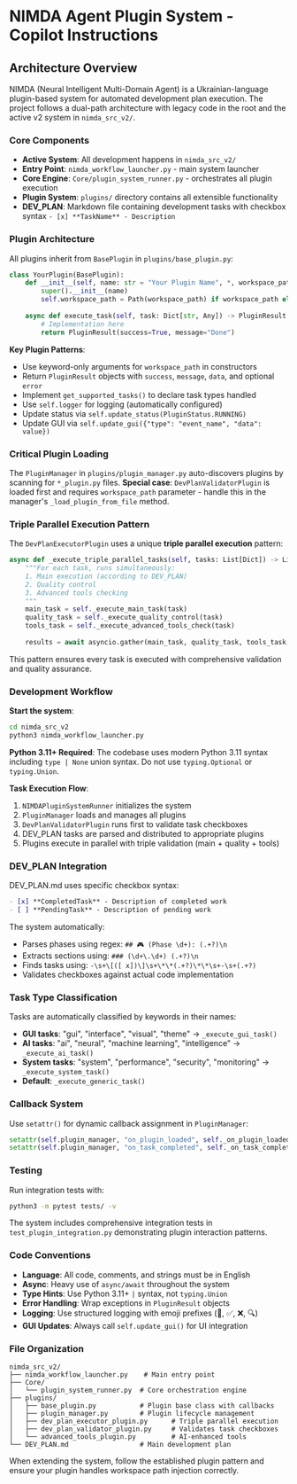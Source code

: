 # NIMDA Agent Plugin System - Copilot Instructions

## Architecture Overview

NIMDA (Neural Intelligent Multi-Domain Agent) is a Ukrainian-language plugin-based system for automated development plan execution. The project follows a dual-path architecture with legacy code in the root and the active v2 system in `nimda_src_v2/`.

### Core Components

- **Active System**: All development happens in `nimda_src_v2/` 
- **Entry Point**: `nimda_workflow_launcher.py` - main system launcher
- **Core Engine**: `Core/plugin_system_runner.py` - orchestrates all plugin execution
- **Plugin System**: `plugins/` directory contains all extensible functionality
- **DEV_PLAN**: Markdown file containing development tasks with checkbox syntax `- [x] **TaskName** - Description`

### Plugin Architecture

All plugins inherit from `BasePlugin` in `plugins/base_plugin.py`:

```python
class YourPlugin(BasePlugin):
    def __init__(self, name: str = "Your Plugin Name", *, workspace_path=None):
        super().__init__(name)
        self.workspace_path = Path(workspace_path) if workspace_path else Path.cwd()
    
    async def execute_task(self, task: Dict[str, Any]) -> PluginResult:
        # Implementation here
        return PluginResult(success=True, message="Done")
```

**Key Plugin Patterns**:
- Use keyword-only arguments for `workspace_path` in constructors
- Return `PluginResult` objects with `success`, `message`, `data`, and optional `error`
- Implement `get_supported_tasks()` to declare task types handled
- Use `self.logger` for logging (automatically configured)
- Update status via `self.update_status(PluginStatus.RUNNING)`
- Update GUI via `self.update_gui({"type": "event_name", "data": value})`

### Critical Plugin Loading

The `PluginManager` in `plugins/plugin_manager.py` auto-discovers plugins by scanning for `*_plugin.py` files. **Special case**: `DevPlanValidatorPlugin` is loaded first and requires `workspace_path` parameter - handle this in the manager's `_load_plugin_from_file` method.

### Triple Parallel Execution Pattern

The `DevPlanExecutorPlugin` uses a unique **triple parallel execution** pattern:

```python
async def _execute_triple_parallel_tasks(self, tasks: List[Dict]) -> List[Dict]:
    """For each task, runs simultaneously:
    1. Main execution (according to DEV_PLAN)
    2. Quality control 
    3. Advanced tools checking
    """
    main_task = self._execute_main_task(task)
    quality_task = self._execute_quality_control(task) 
    tools_task = self._execute_advanced_tools_check(task)
    
    results = await asyncio.gather(main_task, quality_task, tools_task, return_exceptions=True)
```

This pattern ensures every task is executed with comprehensive validation and quality assurance.

### Development Workflow

**Start the system**:
```bash
cd nimda_src_v2
python3 nimda_workflow_launcher.py
```

**Python 3.11+ Required**: The codebase uses modern Python 3.11 syntax including `type | None` union syntax. Do not use `typing.Optional` or `typing.Union`.

**Task Execution Flow**:
1. `NIMDAPluginSystemRunner` initializes the system
2. `PluginManager` loads and manages all plugins  
3. `DevPlanValidatorPlugin` runs first to validate task checkboxes
4. DEV_PLAN tasks are parsed and distributed to appropriate plugins
5. Plugins execute in parallel with triple validation (main + quality + tools)

### DEV_PLAN Integration

DEV_PLAN.md uses specific checkbox syntax:
```markdown
- [x] **CompletedTask** - Description of completed work
- [ ] **PendingTask** - Description of pending work  
```

The system automatically:
- Parses phases using regex: `## 🎮 (Phase \d+): (.+?)\n`
- Extracts sections using: `### (\d+\.\d+) (.+?)\n`
- Finds tasks using: `-\s+\[([ x])\]\s+\*\*(.+?)\*\*\s+-\s+(.+?)`
- Validates checkboxes against actual code implementation

### Task Type Classification

Tasks are automatically classified by keywords in their names:
- **GUI tasks**: "gui", "interface", "visual", "theme" → `_execute_gui_task()`
- **AI tasks**: "ai", "neural", "machine learning", "intelligence" → `_execute_ai_task()`  
- **System tasks**: "system", "performance", "security", "monitoring" → `_execute_system_task()`
- **Default**: `_execute_generic_task()`

### Callback System

Use `setattr()` for dynamic callback assignment in `PluginManager`:

```python
setattr(self.plugin_manager, "on_plugin_loaded", self._on_plugin_loaded)
setattr(self.plugin_manager, "on_task_completed", self._on_task_completed)
```

### Testing

Run integration tests with:
```bash
python3 -m pytest tests/ -v
```

The system includes comprehensive integration tests in `test_plugin_integration.py` demonstrating plugin interaction patterns.

### Code Conventions

- **Language**: All code, comments, and strings must be in English
- **Async**: Heavy use of `async/await` throughout the system
- **Type Hints**: Use Python 3.11+ `|` syntax, not `typing.Union`
- **Error Handling**: Wrap exceptions in `PluginResult` objects
- **Logging**: Use structured logging with emoji prefixes (🎯, ✅, ❌, 🔍)
- **GUI Updates**: Always call `self.update_gui()` for UI integration

### File Organization

```
nimda_src_v2/
├── nimda_workflow_launcher.py    # Main entry point
├── Core/
│   └── plugin_system_runner.py  # Core orchestration engine
├── plugins/
│   ├── base_plugin.py           # Plugin base class with callbacks
│   ├── plugin_manager.py        # Plugin lifecycle management  
│   ├── dev_plan_executor_plugin.py      # Triple parallel execution
│   ├── dev_plan_validator_plugin.py     # Validates task checkboxes
│   └── advanced_tools_plugin.py         # AI-enhanced tools
└── DEV_PLAN.md                  # Main development plan
```

When extending the system, follow the established plugin pattern and ensure your plugin handles workspace path injection correctly.
